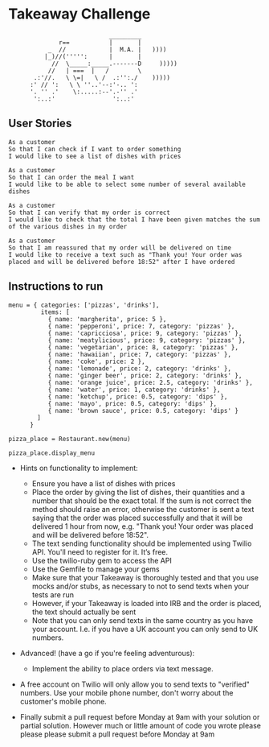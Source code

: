 Takeaway Challenge
==================
```
                            _________
              r==           |       |
           _  //            |  M.A. |   ))))
          |_)//(''''':      |       |
            //  \_____:_____.-------D     )))))
           //   | ===  |   /        \
       .:'//.   \ \=|   \ /  .:'':./    )))))
      :' // ':   \ \ ''..'--:'-.. ':
      '. '' .'    \:.....:--'.-'' .'
       ':..:'                ':..:'

 ```

User Stories
------------

```
As a customer
So that I can check if I want to order something
I would like to see a list of dishes with prices

As a customer
So that I can order the meal I want
I would like to be able to select some number of several available dishes

As a customer
So that I can verify that my order is correct
I would like to check that the total I have been given matches the sum of the various dishes in my order

As a customer
So that I am reassured that my order will be delivered on time
I would like to receive a text such as "Thank you! Your order was placed and will be delivered before 18:52" after I have ordered
```

Instructions to run
-------------------

```
menu = { categories: ['pizzas', 'drinks'],
         items: [
           { name: 'margherita', price: 5 },
           { name: 'pepperoni', price: 7, category: 'pizzas' },
           { name: 'capricciosa', price: 9, category: 'pizzas' },
           { name: 'meatylicious', price: 9, category: 'pizzas' },
           { name: 'vegetarian', price: 8, category: 'pizzas' },
           { name: 'hawaiian', price: 7, category: 'pizzas' },
           { name: 'coke', price: 2 },
           { name: 'lemonade', price: 2, category: 'drinks' },
           { name: 'ginger beer', price: 2, category: 'drinks' },
           { name: 'orange juice', price: 2.5, category: 'drinks' },
           { name: 'water', price: 1, category: 'drinks' },
           { name: 'ketchup', price: 0.5, category: 'dips' },
           { name: 'mayo', price: 0.5, category: 'dips' },
           { name: 'brown sauce', price: 0.5, category: 'dips' }
        ]
      }

pizza_place = Restaurant.new(menu)

pizza_place.display_menu

```

* Hints on functionality to implement:
  * Ensure you have a list of dishes with prices
  * Place the order by giving the list of dishes, their quantities and a number that should be the exact total. If the sum is not correct the method should raise an error, otherwise the customer is sent a text saying that the order was placed successfully and that it will be delivered 1 hour from now, e.g. "Thank you! Your order was placed and will be delivered before 18:52".
  * The text sending functionality should be implemented using Twilio API. You'll need to register for it. It’s free.
  * Use the twilio-ruby gem to access the API
  * Use the Gemfile to manage your gems
  * Make sure that your Takeaway is thoroughly tested and that you use mocks and/or stubs, as necessary to not to send texts when your tests are run
  * However, if your Takeaway is loaded into IRB and the order is placed, the text should actually be sent
  * Note that you can only send texts in the same country as you have your account. I.e. if you have a UK account you can only send to UK numbers.

* Advanced! (have a go if you're feeling adventurous):
  * Implement the ability to place orders via text message.

* A free account on Twilio will only allow you to send texts to "verified" numbers. Use your mobile phone number, don't worry about the customer's mobile phone.
* Finally submit a pull request before Monday at 9am with your solution or partial solution.  However much or little amount of code you wrote please please please submit a pull request before Monday at 9am
